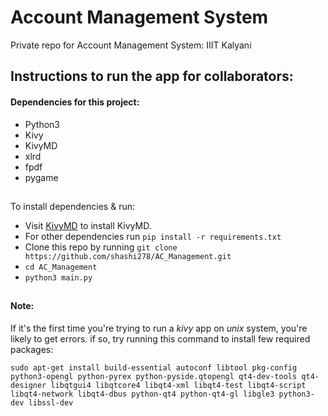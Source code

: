 # Account Management System
Private repo for Account Management System: IIIT Kalyani

Instructions to run the app for collaborators:
---------------------------------------------

#### Dependencies for this project:
* Python3
* Kivy
* KivyMD
* xlrd
* fpdf
* pygame

##
To install dependencies & run:
* Visit [KivyMD](https://github.com/HeaTTheatR/KivyMD) to install KivyMD.
* For other dependencies run `pip install -r requirements.txt`
* Clone this repo by running `git clone https://github.com/shashi278/AC_Management.git`
* `cd AC_Management`
* `python3 main.py`

##
#### Note:
If it's the first time you're trying to run a *kivy* app on *unix* system, you're likely to get errors. if so, try running this command to install few required packages:

`sudo apt-get install build-essential autoconf libtool pkg-config python3-opengl python-pyrex python-pyside.qtopengl qt4-dev-tools qt4-designer libqtgui4 libqtcore4 libqt4-xml libqt4-test libqt4-script libqt4-network libqt4-dbus python-qt4 python-qt4-gl libgle3 python3-dev libssl-dev`
